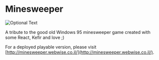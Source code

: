 # Minesweeper
![Optional Text](../master/src/style/image/preview.png)

A tribute to the good old Windows 95 minesweeper game created with some React, Kefir and love ;)

For a deployed playable version, please visit [http://minesweeper.webwise.co.il/](http://minesweeper.webwise.co.il/).
